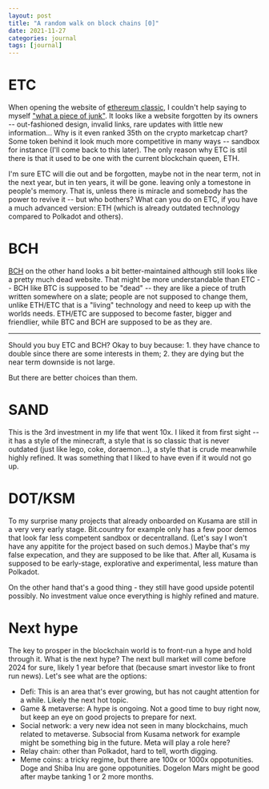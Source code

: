 ```yaml
---
layout: post
title: "A random walk on block chains [0]"
date: 2021-11-27
categories: journal
tags: [journal]
---
```


# ETC

When opening the website of [ethereum classic](https://ethereumclassic.org/), I couldn't help saying to myself ["what a piece of junk"](https://youtu.be/Mrx24jofi0w). It looks like a website forgotten by its owners -- out-fashioned design, invalid links, rare updates with little new information... Why is it even ranked 35th on the crypto marketcap chart? Some token behind it look much more competitive in many ways -- sandbox for instance (I'll come back to this later). The only reason why ETC is stil there is that it used to be one with the current blockchain queen, ETH.

I'm sure ETC will die out and be forgotten, maybe not in the near term, not in the next year, but in ten years, it will be gone. leaving only a tomestone in people's memory. That is, unless there is miracle and somebody has the power to revive it -- but who bothers? What can you do on ETC, if you have a much advanced version: ETH (which is already outdated technology compared to Polkadot and others).

# BCH

[BCH](https://bitcoincash.org/) on the other hand looks a bit better-maintained although still looks like a pretty much dead website. That might be more understandable than ETC -- BCH like BTC is supposed to be "dead" -- they are like a piece of truth written somewhere on a slate; people are not supposed to change them, unlike ETH/ETC that is a "living" technology and need to keep up with the worlds needs. ETH/ETC are supposed to become faster, bigger and friendlier, while BTC and BCH are supposed to be as they are.

* * *

Should you buy ETC and BCH? Okay to buy because: 1. they have chance to double since there are some interests in them; 2. they are dying but the near term downside is not large. 

But there are better choices than them.

# SAND

This is the 3rd investment in my life that went 10x. I liked it from first sight -- it has a style of the minecraft, a style that is so classic that is never outdated (just like lego, coke, doraemon...), a style that is crude meanwhile highly refined. It was something that I liked to have even if it would not go up.

# DOT/KSM

To my surprise many projects that already onboarded on Kusama are still in a very very early stage. Bit.country for example only has a few poor demos that look far less competent sandbox or decentralland. (Let's say I won't have any appitite for the project based on such demos.) Maybe that's my false expecation, and they are supposed to be like that. After all, Kusama is supposed to be early-stage, explorative and experimental, less mature than Polkadot. 

On the other hand that's a good thing - they still have good upside potentil possibly. No investment value once everything is highly refined and mature.

# Next hype

The key to prosper in the blockchain world is to front-run a hype and hold through it. What is the next hype?
The next bull market will come before 2024 for sure, likely 1 year before that (because smart investor like to front run news).
Let's see what are the options:
- Defi: This is an area that's ever growing, but has not caught attention for a while. Likely the next hot topic.
- Game & metaverse: A hype is ongoing. Not a good time to buy right now, but keep an eye on good projects to prepare for next.
- Social network: a very new idea not seen in many blockchains, much related to metaverse. Subsocial from Kusama network for example might be something big in the future. Meta will play a role here? 
- Relay chain: other than Polkadot, hard to tell, worth digging.
- Meme coins: a tricky regime, but there are 100x or 1000x oppotunities. Doge and Shiba Inu are gone oppotunities. Dogelon Mars might be good after maybe tanking 1 or 2 more months. 
